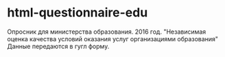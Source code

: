 # html-questionnaire-edu
Опросник для министерства образования. 2016 год. "Независимая оценка качества условий оказания услуг организациями образования"
Данные передаются в гугл форму.
